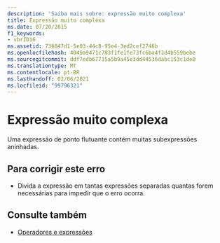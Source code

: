 ```yaml
---
description: 'Saiba mais sobre: expressão muito complexa'
title: Expressão muito complexa
ms.date: 07/20/2015
f1_keywords:
- vbrID16
ms.assetid: 736847d1-5e03-44c8-95e4-3ed2cef2746b
ms.openlocfilehash: 4040a9471c783f1fe1fe73fc6ba4f2d4b559bebe
ms.sourcegitcommit: ddf7edb67715a5b9a45e3dd44536dabc153c1de0
ms.translationtype: MT
ms.contentlocale: pt-BR
ms.lasthandoff: 02/06/2021
ms.locfileid: "99796321"
---
```

# <a name="expression-too-complex"></a>Expressão muito complexa

Uma expressão de ponto flutuante contém muitas subexpressões aninhadas.  
  
## <a name="to-correct-this-error"></a>Para corrigir este erro  
  
- Divida a expressão em tantas expressões separadas quantas forem necessárias para impedir que o erro ocorra.  
  
## <a name="see-also"></a>Consulte também

- [Operadores e expressões](../../programming-guide/language-features/operators-and-expressions/index.md)
